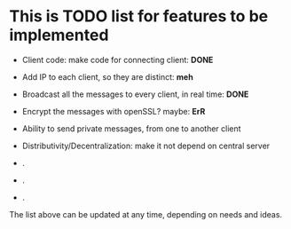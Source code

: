 # This is TODO list for features to be implemented

- Client code: make code for connecting client: <b>DONE</b>

- Add IP to each client, so they are distinct: <b>meh</b>

- Broadcast all the messages to every client, in real time: <b>DONE</b>

- Encrypt the messages with openSSL? maybe: <b>ErR</b>

- Ability to send private messages, from one to another client

- Distributivity/Decentralization: make it not depend on central server

- . 

- .

- .

The list above can be updated at any time, depending on needs and ideas.
